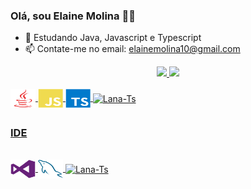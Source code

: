### Olá, sou Elaine Molina 👋🏻

- 🌱 Estudando Java, Javascript e Typescript
- 📫 Contate-me no email: elainemolina10@gmail.com

<div align="center">
  <a href="https://github.com/ElaineMolina">
 <img height="140em" src="https://github-readme-stats.vercel.app/api?username=ElaineMolina&theme=dracula&show_icons=true"/>
  <img height="140em" src="https://github-readme-stats.vercel.app/api/top-langs/?username=ElaineMolina&layout=compact&langs_count=7&theme=dracula"/>
 

</div>
  
 
  
  <div style="display: inline_block"><br>
  <img align="center" alt="Lana-Js" height="30" width="40" src="https://raw.githubusercontent.com/devicons/devicon/master/icons/java/java-plain.svg">
  <img align="center" alt="Lana-Js" height="30" width="40" src="https://raw.githubusercontent.com/devicons/devicon/master/icons/javascript/javascript-plain.svg">
  <img align="center" alt="Lana-Ts" height="30" width="40" src="https://raw.githubusercontent.com/devicons/devicon/master/icons/typescript/typescript-plain.svg">
  <img align="center" alt="Lana-Ts" height="30" width="40" src= https://icongr.am/devicon/git-original.svg?">
    
    
 
  </div>
  
  ##
   <h3> IDE </h3>
   <div style="display: inline_block"><br>
  <img align="center" alt="Lana-Js" height="30" width="40" src="https://raw.githubusercontent.com/devicons/devicon/master/icons/visualstudio/visualstudio-plain.svg">
    <img align="center" alt="Lana-Ts" height="30" width="40" src="https://raw.githubusercontent.com/devicons/devicon/master/icons/mysql/mysql-original.svg">
    <img align="center" alt="Lana-Ts" height="30" width="40" src="https://cdn.jsdelivr.net/gh/devicons/devicon/icons/intellij/intellij-original.svg" />
  </div>
  
